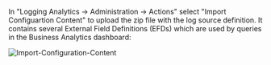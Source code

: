 In "Logging Analytics -> Administration -> Actions" select "Import Configuartion Content" to upload the zip file with the log source definition. It contains several External Field Definitions (EFDs) which are used by queries in the Business Analytics dashboard:

![Import-Configuration-Content](https://github.com/user-attachments/assets/de2ef390-9508-498c-b431-35a16e18b731)
